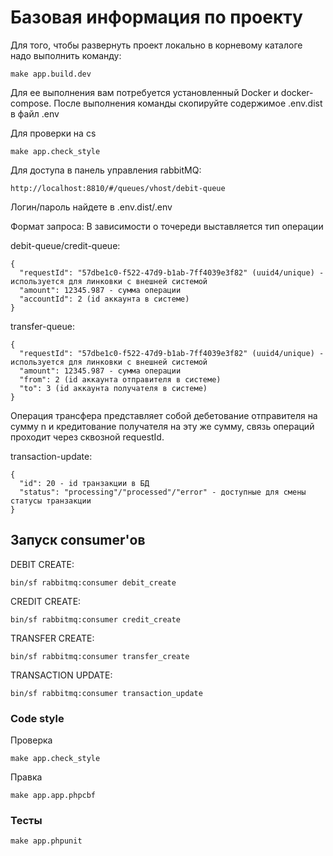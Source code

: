 # Базовая информация по проекту

Для того, чтобы развернуть проект локально в корневому каталоге надо выполнить команду:

``make app.build.dev``

Для ее выполнения вам потребуется установленный Docker и docker-compose.
 После выполнения команды скопируйте содержимое .env.dist в файл .env

Для проверки на cs

``make app.check_style``

Для доступа в панель управления rabbitMQ:

``http://localhost:8810/#/queues/vhost/debit-queue``

Логин/пароль найдете в .env.dist/.env

Формат запроса:
В зависимости о точереди выставляется тип операции

debit-queue/credit-queue:
```
{
  "requestId": "57dbe1c0-f522-47d9-b1ab-7ff4039e3f82" (uuid4/unique) - используется для линковки с внешней системой
  "amount": 12345.987 - сумма операции
  "accountId": 2 (id аккаунта в системе)
}

```
transfer-queue:
```
{
  "requestId": "57dbe1c0-f522-47d9-b1ab-7ff4039e3f82" (uuid4/unique) - используется для линковки с внешней системой
  "amount": 12345.987 - сумма операции
  "from": 2 (id аккаунта отправителя в системе)
  "to": 3 (id аккаунта получателя в системе)
}
```

Операция трансфера представляет собой дебетование отправителя на сумму n и кредитование получателя на эту же сумму,
связь операций проходит через сквозной requestId.


transaction-update:
```
{
  "id": 20 - id транзакции в БД
  "status": "processing"/"processed"/"error" - доступные для смены статусы транзакции
}
```

## Запуск consumer'ов

DEBIT CREATE:

``bin/sf rabbitmq:consumer debit_create``

CREDIT CREATE:

``bin/sf rabbitmq:consumer credit_create``

TRANSFER CREATE:

``bin/sf rabbitmq:consumer transfer_create``

TRANSACTION UPDATE:

``bin/sf rabbitmq:consumer transaction_update``

###  Code style

Проверка

``make app.check_style``

Правка

``make app.app.phpcbf``

### Тесты

``make app.phpunit``

